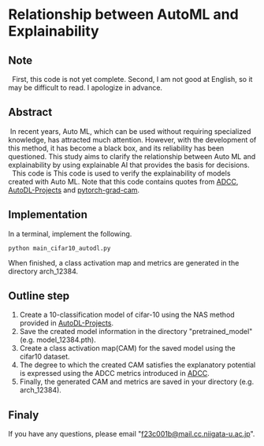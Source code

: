 # Relationship between AutoML and Explainability

## Note
&nbsp; First, this code is not yet complete. Second, I am not good at English, so it may be difficult to read. I apologize in advance.

## Abstract

&nbsp;In recent years, Auto ML, which can be used without requiring specialized knowledge, has attracted much attention. However, with the development of this method, it has become a black box, and its reliability has been questioned. This study aims to clarify the relationship between Auto ML and explainability by using explainable AI that provides the basis for decisions.  
&nbsp; This code is This code is used to verify the explainability of models created with Auto ML.
Note that this code contains quotes from [ADCC], [AutoDL-Projects] and [pytorch-grad-cam].

## Implementation
In a terminal, implement the following.
```
python main_cifar10_autodl.py
```
When finished, a class activation map and metrics are generated in the directory arch_12384.


## Outline step

1. Create a 10-classification model of cifar-10 using the NAS method provided in [AutoDL-Projects].
2. Save the created model information in the directory "pretrained_model" (e.g. model_12384.pth).
3. Create a class activation map(CAM) for the saved model using the cifar10 dataset.
4. The degree to which the created CAM satisfies the explanatory potential is expressed using the ADCC metrics introduced in [ADCC].
5. Finally, the generated CAM and metrics are saved in your directory (e.g. arch_12384).

## Finaly
If you have any questions, please email "f23c001b@mail.cc.niigata-u.ac.jp".

[ADCC]: https://github.com/aimagelab/ADCC "ADCC"
[AutoDL-Projects]: https://github.com/D-X-Y/AutoDL-Projects "AutoDL-Projects"
[pytorch-grad-cam]: https://github.com/jacobgil/pytorch-grad-cam "pytorch-grad-cam"
